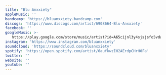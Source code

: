 ```yaml
---
title: "Blu Anxxiety"
appleMusic: ''
bandcamp: 'https://bluanxxiety.bandcamp.com'
discogs: 'https://www.discogs.com/artist/6908664-Blu-Anxxiety'
facebook: ''
googleMusic: >-
   https://play.google.com/store/music/artist?id=A65cijnl3y4sjsjsfo5vdacal6q
instagram: 'https://www.instagram.com/bluanxxiety'
soundcloud: 'https://soundcloud.com/bluanxxiety'
spotify: 'https://open.spotify.com/artist/6aufkwzIH2AErdpCHrH0Fa'
twitter: ''
website: ''
youtube: ''
---
```

